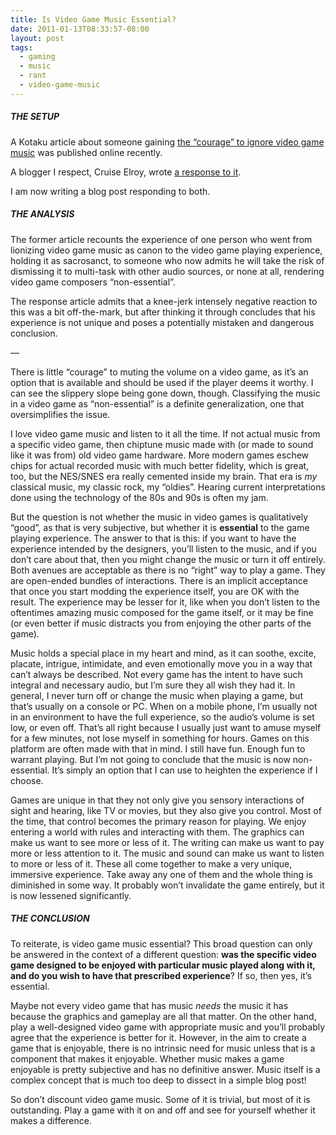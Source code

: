 ```yaml
---
title: Is Video Game Music Essential?
date: 2011-01-13T08:33:57-08:00
layout: post
tags:
  - gaming
  - music
  - rant
  - video-game-music
---
```

##### THE SETUP

A Kotaku article about someone gaining [the &#8220;courage&#8221; to ignore video game music](http://kotaku.com/5730637/the-year-i-gained-the-courage-to-ignore-video-game-music) was published online recently.

A blogger I respect, Cruise Elroy, wrote [a response to it](http://cruiseelroy.net/2011/01/tacet/).

I am now writing a blog post responding to both.

<!--more-->

##### THE ANALYSIS

The former article recounts the experience of one person who went from lionizing video game music as canon to the video game playing experience, holding it as sacrosanct, to someone who now admits he will take the risk of dismissing it to multi-task with other audio sources, or none at all, rendering video game composers &#8220;non-essential&#8221;.

The response article admits that a knee-jerk intensely negative reaction to this was a bit off-the-mark, but after thinking it through concludes that his experience is not unique and poses a potentially mistaken and dangerous conclusion.

&#8212;

There is little &#8220;courage&#8221; to muting the volume on a video game, as it&#8217;s an option that is available and should be used if the player deems it worthy. I can see the slippery slope being gone down, though. Classifying the music in a video game as &#8220;non-essential&#8221; is a definite generalization, one that oversimplifies the issue.

I love video game music and listen to it all the time. If not actual music from a specific video game, then chiptune music made with (or made to sound like it was from) old video game hardware. More modern games eschew chips for actual recorded music with much better fidelity, which is great, too, but the NES/SNES era really cemented inside my brain. That era is _my_ classical music, my classic rock, my &#8220;oldies&#8221;. Hearing current interpretations done using the technology of the 80s and 90s is often my jam.

But the question is not whether the music in video games is qualitatively &#8220;good&#8221;, as that is very subjective, but whether it is **essential** to the game playing experience. The answer to that is this: if you want to have the experience intended by the designers, you&#8217;ll listen to the music, and if you don&#8217;t care about that, then you might change the music or turn it off entirely. Both avenues are acceptable as there is no &#8220;right&#8221; way to play a game. They are open-ended bundles of interactions. There is an implicit acceptance that once you start modding the experience itself, you are OK with the result. The experience may be lesser for it, like when you don&#8217;t listen to the oftentimes amazing music composed for the game itself, or it may be fine (or even better if music distracts you from enjoying the other parts of the game).

Music holds a special place in my heart and mind, as it can soothe, excite, placate, intrigue, intimidate, and even emotionally move you in a way that can&#8217;t always be described. Not every game has the intent to have such integral and necessary audio, but I&#8217;m sure they all wish they had it. In general, I never turn off or change the music when playing a game, but that&#8217;s usually on a console or PC. When on a mobile phone, I&#8217;m usually not in an environment to have the full experience, so the audio&#8217;s volume is set low, or even off. That&#8217;s all right because I usually just want to amuse myself for a few minutes, not lose myself in something for hours. Games on this platform are often made with that in mind. I still have fun. Enough fun to warrant playing. But I&#8217;m not going to conclude that the music is now non-essential. It&#8217;s simply an option that I can use to heighten the experience if I choose.

Games are unique in that they not only give you sensory interactions of sight and hearing, like TV or movies, but they also give you control. Most of the time, that control becomes the primary reason for playing. We enjoy entering a world with rules and interacting with them. The graphics can make us want to see more or less of it. The writing can make us want to pay more or less attention to it. The music and sound can make us want to listen to more or less of it. These all come together to make a very unique, immersive experience. Take away any one of them and the whole thing is diminished in some way. It probably won&#8217;t invalidate the game entirely, but it is now lessened significantly.

##### THE CONCLUSION

To reiterate, is video game music essential? This broad question can only be answered in the context of a different question: **was the specific video game designed to be enjoyed with particular music played along with it, and do you wish to have that prescribed experience**? If so, then yes, it&#8217;s essential.

Maybe not every video game that has music _needs_ the music it has because the graphics and gameplay are all that matter. On the other hand, play a well-designed video game with appropriate music and you&#8217;ll probably agree that the experience is better for it. However, in the aim to create a game that is enjoyable, there is no intrinsic need for music unless that is a component that makes it enjoyable. Whether music makes a game enjoyable is pretty subjective and has no definitive answer. Music itself is a complex concept that is much too deep to dissect in a simple blog post!

So don&#8217;t discount video game music. Some of it is trivial, but most of it is outstanding. Play a game with it on and off and see for yourself whether it makes a difference.
